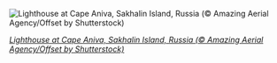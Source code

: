 
![Lighthouse at Cape Aniva, Sakhalin Island, Russia (© Amazing Aerial Agency/Offset by Shutterstock)](https://cn.bing.com//th?id=OHR.AnivaLighthouse_EN-US8147045989_1920x1080.jpg&rf=LaDigue_1920x1080.jpg&pid=hp)

*[Lighthouse at Cape Aniva, Sakhalin Island, Russia (© Amazing Aerial Agency/Offset by Shutterstock)](https://www.bing.com/search?q=aniva+lighthouse+sakhalin&form=hpcapt&filters=HpDate%3a%2220210403_0700%22)*
